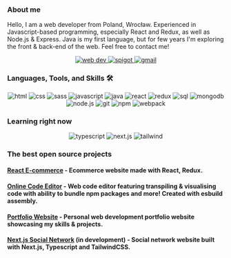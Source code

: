 ### About me

Hello, I am a web developer from Poland, Wrocław. Experienced in Javascript-based programming, especially React and Redux, as well as Node.js & Express. Java is my first language, but for few years I'm exploring the front & back-end of the web. Feel free to contact me!

<div align="center">
<a href="https://adriankiezik.pl">
<img src="https://img.shields.io/badge/Web%20Dev%20projects-F7DF1E?style=for-the-badge&logo=JavaScript&logoColor=white" alt="web dev" />
</a>
<a href="https://github.com/adriankiezik?tab=repositories&q=Spigot&type=&language=&sort=">
<img src="https://img.shields.io/badge/Spigot%20projects-007396?style=for-the-badge&logo=Java&logoColor=white" alt="spigot" />
</a>
<a href="mailto:kiezikadrian@gmail.com">
<img src="https://img.shields.io/badge/Email%20me-EA4335?style=for-the-badge&logo=Gmail&logoColor=white" alt="gmail" />
</a>
</div>
  
### Languages, Tools, and Skills 🛠
<div align="center">
<img src="https://img.shields.io/badge/HTML-E34F26?style=for-the-badge&logo=html5&logoColor=white" alt="html" />
<img src="https://img.shields.io/badge/css-1572B6?style=for-the-badge&logo=css3&logoColor=white" alt="css" />
<img src="https://img.shields.io/badge/Sass-CC6699?style=for-the-badge&logo=Sass&logoColor=white" alt="sass" />
<img src="https://img.shields.io/badge/JavaScript-F7DF1E?style=for-the-badge&logo=javascript&logoColor=black" alt="javascript" />
<img src="https://img.shields.io/badge/Java-007396?style=for-the-badge&logo=Java&logoColor=white" alt="java" />
<img src="https://img.shields.io/badge/React-61DAFB?style=for-the-badge&logo=react&logoColor=black" alt="react" />
<img src="https://img.shields.io/badge/Redux-764ABC?style=for-the-badge&logo=redux&logoColor=white" alt="redux" />
<img src="https://img.shields.io/badge/SQL-407AFC?style=for-the-badge&logo=icloud&logoColor=white" alt="sql" />
<img src="https://img.shields.io/badge/MONGODB-47A248?style=for-the-badge&logo=MongoDB&logoColor=white" alt="mongodb" />
<img src="https://img.shields.io/badge/node.js-339933?style=for-the-badge&logo=Node.js&logoColor=white" alt="node.js" />
<img src="https://img.shields.io/badge/Git-F05032?style=for-the-badge&logo=git&logoColor=white" alt="git" />
<img src="https://img.shields.io/badge/npm-CB3837?style=for-the-badge&logo=npm&logoColor=white" alt="npm" />
<img src="https://img.shields.io/badge/webpack-8DD6F9?style=for-the-badge&logo=webpack&logoColor=white" alt="webpack" />
</div>
  
### Learning right now
<div align="center">
<img src="https://img.shields.io/badge/TypeScript-3178C6?style=for-the-badge&logo=typescript&logoColor=white" alt="typescript" />
<img src="https://img.shields.io/badge/Next.js-000000?style=for-the-badge&logo=next.js&logoColor=white" alt="next.js" />
<img src="https://img.shields.io/badge/Tailwind%20CSS-06B6D4?style=for-the-badge&logo=netlify&logoColor=white" alt="tailwind" />
</div>

### The best open source projects
#### <a href="https://github.com/adriankiezik/react-ecommerce">React E-commerce</a> - Ecommerce website made with React, Redux.
#### <a href="https://github.com/adriankiezik/online-code-editor">Online Code Editor</a> - Web code editor featuring transpiling & visualising code with ability to bundle npm packages and more! Created with esbuild assembly.
#### <a href="https://github.com/adriankiezik/adriankiezik.pl">Portfolio Website</a> - Personal web development portfolio website showcasing my skills & projects.
#### <a href="https://github.com/adriankiezik/next.js-social-network">Next.js Social Network</a> (in development) - Social network website built with Next.js, Typescript and TailwindCSS.
